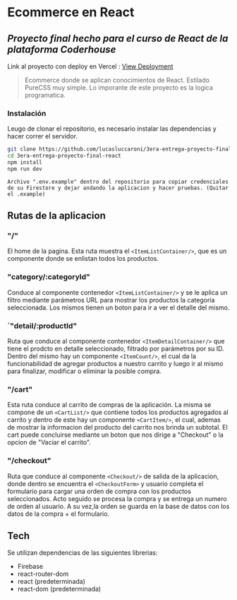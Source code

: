 # Ecommerce en React
## _Proyecto final hecho para el curso de React de la plataforma Coderhouse_


Link al proyecto con deploy en Vercel :
[View Deployment](https://3era-entrega-proyecto-final.vercel.app/)


> Ecommerce donde se aplican conocimientos de React.
> Estilado PureCSS muy simple. Lo imporante de este proyecto es la logica programatica.

### Instalación
Leugo de clonar el repositorio, es necesario instalar las dependencias y hacer correr el servidor.

```sh
git clone https://github.com/lucasluccaroni/3era-entrega-proyecto-final.git
cd 3era-entrega-proyecto-final-react
npm install
npm run dev
```

`Archivo ".env.example" dentro del repositorio para copiar credenciales de su Firestore y dejar andando la aplicacion y hacer pruebas. (Quitar el .example)`

## Rutas de la aplicacion

### "/"
El home de la pagina. Esta ruta muestra el `<ItemListContainer/>`, que es un componente donde se enlistan todos los productos.

### "category/:categoryId"
Conduce al componente contenedor `<ItemListContainer/>` y se le aplica un filtro mediante parámetros URL para mostrar los productos la categoria seleccionada. Los mismos tienen un boton para ir a ver el detalle del mismo.

### `"detail/:productId"
Ruta que conduce al componente contenedor `<ItemDetailContainer/>`  que tiene el prodcto en detalle seleccionado, filtrado por parámetros por su ID. Dentro del mismo hay un componente `<ItemCount/>`, el cual da la funcionabilidad de agregar productos a nuestro carrito y luego ir al mismo para finalizar, modificar o eliminar la posible compra.

### "/cart"
Esta ruta conduce al carrito de compras de la aplicación. La misma se compone de un `<CartList/>` que contiene todos los productos agregados al carrito y dentro de este hay un componente `<CartItem/>`, el cual, ademas de mostrar la informacion del producto del carrito nos brinda un subtotal.
El cart puede concluirse mediante un boton que nos dirige a "Checkout" o la opcion de "Vaciar el carrito".

### "/checkout"
Ruta que conduce al componente `<Checkout/>` de salida de la aplicacion, donde dentro se encuentra el `<CheckoutForm>` y usuario completa el formulario para cargar una orden de compra con los productos seleccionados. Acto seguido se procesa la compra y se entrega un numero de orden al usuario. A su vez,la orden se guarda en la base de datos con los datos de la compra + el formulario.


## Tech
Se utilizan dependencias de las siguientes librerias:
 * Firebase
 * react-router-dom
 * react (predeterminada)
 * react-dom (predeterminada)

